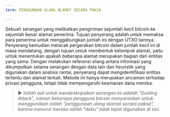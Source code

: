 ```yaml
---
term: PENGGUNAAN ULANG ALAMAT SECARA PAKSA

---
```

Sebuah serangan yang melibatkan pengiriman sejumlah kecil bitcoin ke sejumlah besar alamat penerima. Tujuan penyerang adalah untuk memaksa para penerima untuk menggabungkan jumlah ini dengan UTXO lainnya. Penyerang kemudian melacak pergerakan bitcoin dalam jumlah kecil ini di masa mendatang, dengan tujuan untuk membentuk kelompok alamat, yaitu untuk menentukan apakah beberapa alamat merupakan bagian dari entitas yang sama. Dengan melakukan referensi silang antara informasi yang dikumpulkan selama serangan dengan data lain dan heuristik yang digunakan dalam analisis rantai, penyerang dapat mengidentifikasi entitas tertentu dan alamat terkait. Metode ini hanya merupakan ancaman terhadap privasi pengguna, tetapi tidak mempengaruhi keamanan dana mereka.

> ► *Istilah asli untuk mendeskripsikan serangan ini adalah "Dusting Attack", namun beberapa pengguna bitcoin menyarankan untuk menggunakan istilah "penggunaan ulang alamat secara paksa", karena menurut mereka istilah "debu" tidak tepat digunakan di sini.*